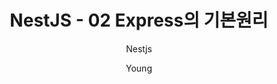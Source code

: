 ---
layout: post
title: NestJS - 02 Express의 기본원리
subtitle : Nestjs
tags: [Study, Nestjs]
author: Young
comments : True
---